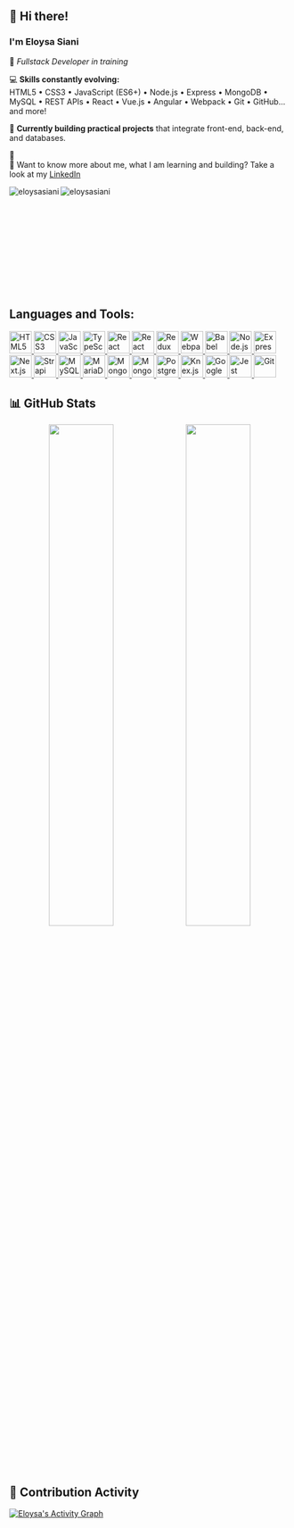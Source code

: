 ## 👋 Hi there!  
### I'm **Eloysa Siani**  
🧠 *Fullstack Developer in training*

💻 **Skills constantly evolving:**  
HTML5 • CSS3 • JavaScript (ES6+) • Node.js • Express • MongoDB • MySQL • REST APIs • React • Vue.js • Angular • Webpack • Git • GitHub... and more!

🚀 **Currently building practical projects** that integrate front-end, back-end, and databases.


📝<br />📄 Want to know more about me, what I am learning and building? Take a look at my [LinkedIn](https://www.linkedin.com/in/eloysa-siani/)

<div>
  <p>
    <img align="left" src="https://github-readme-stats.vercel.app/api?username=eloysasiani&show_icons=true&locale=en" alt="eloysasiani" />
  </p>
  <p>
     <img align="left" src="https://github-readme-stats.vercel.app/api/top-langs?username=eloysasiani&show_icons=true&locale=en&layout=compact" alt="eloysasiani" />
  </p><br />
</div>
<br />
<br />
<br />
<br />
<br />
<br />
<br />
<br />
<br />
<br />

## Languages and Tools:

<p align="left"> 
  <!-- FRONTEND -->
  <a href="https://www.w3.org/html/" target="_blank" rel="noreferrer"> 
    <img src="icons/html5.svg" alt="HTML5" width="40" height="40" /> 
  </a>
  <a href="https://www.w3schools.com/css/" target="_blank" rel="noreferrer"> 
    <img src="icons/css3.svg" alt="CSS3" width="40" height="40" /> 
  </a> 
  <a href="https://developer.mozilla.org/en-US/docs/Web/JavaScript" target="_blank" rel="noreferrer"> 
    <img src="icons/javascript.svg" alt="JavaScript" width="40" height="40" /> 
  </a> 
  <a href="https://www.typescriptlang.org/" target="_blank" rel="noreferrer"> 
    <img src="icons/typescript.svg" alt="TypeScript" width="40" height="40" /> 
  </a> 
  <a href="https://reactjs.org/" target="_blank" rel="noreferrer"> 
    <img src="icons/react.svg" alt="React" width="40" height="40" /> 
  </a>
  <a href="https://reactjs.org/docs/hooks-intro.html" target="_blank" rel="noreferrer"> 
    <img src="icons/react-hooks.png" alt="React Hooks" width="40" height="40" /> 
  </a>
  <a href="https://redux.js.org/" target="_blank" rel="noreferrer"> 
    <img src="icons/redux.svg" alt="Redux" width="40" height="40" /> 
  </a>
  <a href="https://webpack.js.org/" target="_blank" rel="noreferrer"> 
    <img src="icons/webpack.svg" alt="Webpack" width="40" height="40" /> 
  </a>
  <a href="https://babeljs.io/" target="_blank" rel="noreferrer"> 
    <img src="icons/babel.svg" alt="Babel" width="40" height="40" /> 
  </a>

  <!-- BACKEND -->
  <a href="https://nodejs.org/" target="_blank" rel="noreferrer"> 
    <img src="icons/nodejs.png" alt="Node.js" width="40" height="40" /> 
  </a>
  <a href="https://expressjs.com/" target="_blank" rel="noreferrer"> 
    <img src="icons/express.svg" alt="Express" width="40" height="40" /> 
  </a>
  <a href="https://nextjs.org/" target="_blank" rel="noreferrer"> 
    <img src="icons/nextjs.svg" alt="Next.js" width="40" height="40" /> 
  </a>
  <a href="https://strapi.io/" target="_blank" rel="noreferrer"> 
    <img src="icons/strapi.svg" alt="Strapi" width="40" height="40" /> 
  </a>
  <a href="https://www.mysql.com/" target="_blank" rel="noreferrer"> 
    <img src="icons/mysql.svg" alt="MySQL" width="40" height="40" /> 
  </a>
  <a href="https://mariadb.org/" target="_blank" rel="noreferrer"> 
    <img src="icons/mariadb.svg" alt="MariaDB" width="40" height="40" /> 
  </a>
  <a href="https://www.mongodb.com/" target="_blank" rel="noreferrer"> 
    <img src="icons/mongodb.svg" alt="MongoDB" width="40" height="40" /> 
  </a>
  <a href="https://mongoosejs.com/" target="_blank" rel="noreferrer"> 
    <img src="icons/mongoose.png" alt="Mongoose" width="40" height="40" /> 
  </a>
  <a href="https://www.postgresql.org/" target="_blank" rel="noreferrer"> 
    <img src="icons/postgresql.png" alt="PostgreSQL" width="40" height="40" /> 
  </a>
  <a href="https://knexjs.org/" target="_blank" rel="noreferrer"> 
    <img src="icons/knex.svg" alt="Knex.js" width="40" height="40" /> 
  </a>

  <!-- OUTROS -->
  <a href="https://cloud.google.com/" target="_blank" rel="noreferrer"> 
    <img src="icons/googlecloud.svg" alt="Google Cloud" width="40" height="40" /> 
  </a>
  <a href="https://jestjs.io/" target="_blank" rel="noreferrer"> 
    <img src="icons/jest.svg" alt="Jest" width="40" height="40" /> 
  </a>
  <a href="https://git-scm.com/" target="_blank" rel="noreferrer"> 
    <img src="icons/git.svg" alt="Git" width="40" height="40"/> 
  </a> 
</p>

## 📊 GitHub Stats

<p align="center">
  <img src="https://github-readme-stats.vercel.app/api?username=eloysa-siani&show_icons=true&theme=radical&hide_border=true" width="48%" />
  <img src="https://github-readme-streak-stats.herokuapp.com?user=eloysa-siani&theme=radical&hide_border=true" width="48%" />
</p>

## 🌱 Contribution Activity

[![Eloysa's Activity Graph](https://github-readme-activity-graph.vercel.app/graph?username=eloysa-siani&theme=tokyo-night&hide_border=true)](https://github.com/eloysa-siani)


<!--
**eloysasiani/eloysasiani** is a ✨ _special_ ✨ repository because its `README.md` (this file) appears on your GitHub profile.
Here are some ideas to get you started:
- 🔭 I’m currently working on ...
- 🌱 I’m currently learning ...
- 👯 I’m looking to collaborate on ...
- 🤔 I’m looking for help with ...
- 💬 Ask me about ...
- 📫 How to reach me: ...
- 😄 Pronouns: ...
- ⚡ Fun fact: ...
